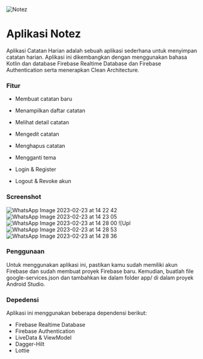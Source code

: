 ![Notez](https://github.com/ahmadrenhoran/Notez/assets/85774373/a08b1cc6-486b-4a8c-9bdd-c494d6ad8a4a)
<h1>Aplikasi Notez</h1>
<p>Aplikasi Catatan Harian adalah sebuah aplikasi sederhana untuk menyimpan catatan harian. Aplikasi ini dikembangkan dengan menggunakan bahasa Kotlin dan database Firebase Realtime Database dan Firebase Authentication serta menerapkan Clean Architecture. </p>

<h3>Fitur</h3>

- Membuat catatan baru
- Menampilkan daftar catatan

- Melihat detail catatan
- Mengedit catatan
- Menghapus catatan
- Mengganti tema
- Login & Register
- Logout & Revoke akun

<h3>Screenshot</h3>

![WhatsApp Image 2023-02-23 at 14 22 42](https://user-images.githubusercontent.com/85774373/220844279-5633f1fd-9b23-4c3f-b12b-e115f434bdbb.jpeg)
![WhatsApp Image 2023-02-23 at 14 23 05](https://user-images.githubusercontent.com/85774373/220844351-08742c60-e76b-47bd-b471-948c6b59694a.jpeg)
![WhatsApp Image 2023-02-23 at 14 28 00](https://user-images.githubusercontent.com/85774373/220844376-6363a1de-7f84-4244-9078-88a46ae78ff9.jpeg)
![Upl
![WhatsApp Image 2023-02-23 at 14 28 53](https://user-images.githubusercontent.com/85774373/220844424-9b9f5e74-56e6-446f-a874-e0693a4506cb.jpeg)
![WhatsApp Image 2023-02-23 at 14 28 36](https://user-images.githubusercontent.com/85774373/220845122-5e727816-da30-4e80-a319-d5b86a8af415.jpeg)


<h3>Penggunaan</h3>
Untuk menggunakan aplikasi ini, pastikan kamu sudah memiliki akun Firebase dan sudah membuat proyek Firebase baru. Kemudian, buatlah file google-services.json dan tambahkan ke dalam folder app/ di dalam proyek Android Studio.

<h3>Depedensi</h3>
Aplikasi ini menggunakan beberapa dependensi berikut:

- Firebase Realtime Database
- Firebase Authentication
- LiveData & ViewModel
- Dagger-Hilt
- Lottie
